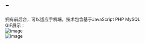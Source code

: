 # -
拥有前后台，可以适应手机端，技术包含基于JavaScript PHP MySQL<br/> 
GIF展示：<br/> 
![image](https://github.com/Jacknice/-/blob/master/GIF.gif) <br>
![image](https://github.com/Jacknice/-/blob/master/GIF1.gif) 
